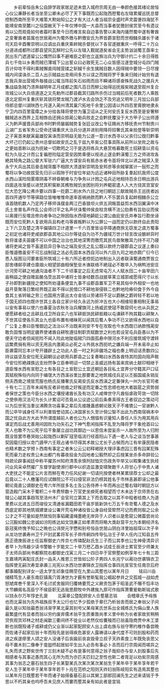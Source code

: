 <!-- { "loadSidebar": true } -->
　　乡前辈恒岳朱公自辞学政家居足迹未尝入城府宗周无由一奉颜色接其绪论居恒心仪公亷静长者当坐至公卿未必尽了天下事既而公起陇西厯蜀右左辖累擢巡抚总督控制西南所至平大难策大勲始知公之才有大过人者当祖宗全盛时声灵震詟四海犹不能靖安南至麓川之役糜敝天下十年仅博中国一大县而当事者犹徼封侯赏至今有遗议焉以公而观竟如何者葢时事至今日而难言矣自边事告警以来海内骚然蜀中遂有奢酋之变奢酋者苗属也世居蔺州为蜀外徼与黔徼安氏为界皆爵宣慰而世相雠杀雄长于诸司天启辛酉奢崇明以应调出兵重庆乘衅贼杀督抚以下各官遂据重庆一呼得二十万众分道进成都所过郡县望风瓦觧时公先以左辖入觐就道矣省会无主势汹汹蜀王亟率士民出东门遮道留公公慨然曰事不避难臣之职也立返旆治兵为守御计约二十余日得胜兵七千佐以乡勇而贼已薄城下公出誓众曰必致死无二心众皆感泣遂登城分屯四门贼百计仰攻不得利乘贼懈直闯贼营揉之斩馘千余生擒贼目数人因得贼中要领一日尽搜城内间谍诛杀二百人出示贼益出竒用间多方以误之而贼将罗干象来归贼计始穷有退志我兵渐出营城外毎接战公辄当阵前矢石如雨而目不瞬诸将感奋殊死战久之援兵大集战益急贼乃溃奔越明年正月成都之围凡百日而觧公始得巡抚报矣贼退至叙州复合攻城公以大兵倍道逐之又先勅所过郡县截其归路所杀伤过当贼前后死者数万人乘胜逐北定叙州复重庆斩其骁将樊龙贼乃渡泸水去会饷乏不及穷追又明年三月加公兵部侍郎总督川湖陜西七月遂入蔺州清其巢穴拓地千余里公因请以外四百里膏腴地隶永宁卫内四百里蛮瘴之乡分给各降将使世为藩卫诏从之无何安氏复反水西至是安奢觧雠贼逃水西界上互相唇齿还拥众掠蔺公勒兵败走之会黔抚覆没于大方甲子公出师遵义为黔声援晋兵部尚书时黔师屡衂贼势复张廷议改公专征赐尚方移抚贵州节制贵川云湖广五省军务公受命还镇重庆大治兵分道并进别用降将招奢氏其亲拍登等斩崇明之子寅首来献寅最雄狡寅诛而崇明益无能为公遂一意讨水西寻以父丧归公旣归黔事大坏己巳仍起公贵州总督如故安氏之乱于兹九年矣公莅事具陈从前所以坐败之故与之更始首断以战为抚破一切欺罔之习于是选将练兵大悬赏格募敢死士招耕垦以资屯粒为久驻之计而公复徧厯险隘定营垒因势乘便以规进止遂会黔滇蜀三方之师进攻各絶其犄角之路公督大军驻六广逼大方谍安兵有抵赤水者令首将佯北以诱之贼深入至永宁大兵出其后奋击贼背腹不相顾大溃遂斩崇明及安邦彦等余贼窜匿计一鼔殄之而蜀将以争功故拔营先归示以瑕隙于时安位年幼为远近诸种目所胁复羣起抗我师公度水西山溪险阻雾瘴阴毒不辨昏朝难与力争务以计困之屯兵近地相持百余日稍出游兵四面迭攻渐蹙以进焚其积窖断其樵牧贼饥坐困别将刘养鲲密遣人入大方烧其宫室安位大恐乞降公弗许要以四事一贬爵二削水外六目之地归朝廷三献故贼杀王巡抚者凶首四开通毕节等驿路位皆唯唯惟命遂率首祸纳款而黔人不乐罢兵复起衅相雠杀公立诛首随机数人乃定丙子移师诛摆金两江巴香狼坝火烘五洞叛苗益剪水西羽翼滇中沐氏土舍普名声作乱公会师讨平之名声伏诛蜀帅侯良柱贪横不法公劾奏有旨劾议而侯以奥援行反噬且修向者争功之隙因指水西侵地齮龁公谓公曲庇安氏并奉旨行勘坐诬既而安位死黔人复欲用兵且构老乌等酋叛黔以为公罪公一战而定仍以款终自此贵阳上下六卫及楚之清平偏镇四卫计道里一千六百里皆设亭障通商旅无窃发之虞方蜀事之初定也诸将吏咸欲郡县其地公曰尔等徒自为功不为疆域万世计轻言改设酿衅异时咎将谁诿夫苖疆不可以中国之治治也其地深箐而徼荒其民鸟兽聚散耳力持不可乃寝诸将吏闻之皆不喜遂启异日争功之端及安氏之乱公既以款终力寝郡县之议遂上奏曰臣惟邉徼虽安不可忘战制冦之法必先固本水西自河以外六目九司之地亦颇广衍今已悉入版图沿河要害臣所筑城三十有六所近者控扼边地制出入远者联滇蜀通商贾皆立邸舍缮邮亭建仓廪烟火相望部曲相保堑垒木谯联络不絶冦必不敢卒入为祸鸭池安庄计河旁可耕之地通沟洫者不下二千顷事定之后无虑常屯万人人赋水田二十亩旱田六亩稍益之使自赡盐酪刍茭出其中诸将士皆身经数百战披草莱立城郭咸愿得尺寸以长子孙即割新疆授之使知所劝谨条便宜九事不设郡县置军卫不易其俗中外相安一也地益开垦聚落日繁经界既正敌不得以民借口不耕地渐侵轶二也黔地险瘠仰食于外今自食其土省转输之劳三也国用方匮出太仓金钱以劳诸将不足以爵酬之爵转轻不若以地于国无损四也既许世其土各自立家计经久永远为折冲五也大小相维轻重相制无事易以安有事易以使六也春夏治农秋冬治兵耀旗河上扬威武使冦不敢窥伺七也从兵民之便愿耕者给之且耕且戍卫所自实八也军耕抵饷民耕抵粮以屯课耕不拘其籍以耕聚人不世其征使各乐其业九也臣布置有绪昧死以闻其后蜀人争功不已又欲得水西地以自广公复上奏曰臣惟御边之法治以不治既来则安不专在攻取也今水西既已纳款残蔺安敢负固惟当明定疆界使诸酋自耕牧遵往制职贡赋数世之利也若设官屯兵臣愚以为不便夫守边者但闻扼险不闻入险此地陡临贼穴四面孤悬中限河水不利应接筑城守渡转运繁费捐有用以资无用且内激蔺众必死之斗外挑水西扼吭之嫌兵端一开未易卒止如臣袭雷同忘本计夸开疆辟土之功此人臣一时之利非疆场之福也奏上明诏诘责数四公持议益坚及安位死无嗣朝议必欲用兵郡县之公复奏略曰水西各酋恃其险固向阻声敎今安位殄絶疎族远支纷然争立臣奉明诏一切禁止圣威远扬有苖来宾纳土献印相继于道臣惟水西有宣慰之土有各目之土宣慰公土宜还朝廷各目私土宜畀分守籍其戸口征其赋税殊俗内向同于编氓大方西溪谷里比那要害之地筑城戍兵足以丕振国威永销反侧夫西南之境皆荒服也杨氏反播奢氏反蔺安氏反水西滇之定番弹丸一州为长官司者十有七二三百年未闻有反者非他酋之好叛逆而定番之性忠顺也地大者跋扈之资势弱者保世之策也今臣分水西之壤授诸酋长及有功汉人咸俾世守凡酋俗虐政苛敛一切除之使叅用汉法可为长久计累诏可否竟从公议迹公前后条奏真得古王者驭边之策动可以为后世宪当羣议沸腾贪功喜事之辈后先接踵蛊惑朝论致天子不难镌公一官谢黔人而公卒毕诚身任不以利害毁誉动其心决国家长久至计倘公智不出此为西南宿祸本中国之忧自此方大此予所谓度越前人者也公为人悃愊有识量知人善任人乐为用其用兵谋定而后战尤善用间因败为功矢石之下神气愈闲指挥不乱至为降将罗干象抢首曰公天人也敢不为公死乎后干象屡立战功其御边一以恩信未尝妄杀一人故所至为人归附既没皆罢市巷哭始公起陇西以剿矿冦至临洮行经首阳山下遇一老人与之谈当世事甚契因载归授以竒门遁甲六壬观占诸书尽得其术故公尤长于占候而内江有牟康民隐者也精术数之学预卜西南有事定之者朱公云公初释褐授大理评事虑囚三晋有囚某犯殊死而豪力走权贵公未出都门有暮夜投金为囚地者公毅然却之后按某坐杀多命辞验公特疏论辟事闻廷中称平擢苏州知府清羡余慎刑狱恤灾伤政务毕举又以暇集诸生执经问业风采卓然擢广东督学副使濒行郡中以织造监激变啸聚数千人将甘心于中贵人诸大吏抚之不能定公片言而觧在粤力任风纪谢一切请托按使者林某累牍荐士公却之最后竟以二十人檄藩司应试棘院公不可曰侵官非法仍榜其姓名于市林恚甚即诬公他事朝论竟直公谪御史在粤六年所拔多名士及公告侍养十年而再出迁蜀右辖时朝廷方以营造殿门采木于蜀积二十年费帑数十万官吏坐瘐死者相望而寸木未达于京师责在右辖公心疑其事趋驾至涪州木厂会官司立第其上下而去取之以其不中程者给商人为道里费以北进五日而竣役又清通省漏籍田若干亩岁抵新饷七万五千有竒蜀人德之及水西底定即其地筑城建堡设公署开荒屯种诸役皆公身自经营犂然可记而费则取之公余公才之不可量如是然居恒则事韬藏谨绳墨絶无岸异于人识者以是愈窥公微葢尝尚论公沉毅如魏公忠诚如汾阳练达如文饶亷正如孝肃而将略大类赵营平允为本朝经济名臣冠冕终愧予知公之晩也公讳爕元字懋和别号恒岳世居山阴白洋里始祖琛以次子辛从龙功世袭寿州卫千戸封武畧将军长子昻传絅四传导弘治壬子举人任内江知县五传箎正德庚辰进士任监察御史六传京七传璘配赵氏生三子而公其季也公生神骨清异识者早卜为伟器少读书警敏十岁能文二十举万厯乙酉乡试成壬辰进士累官至少师兼太子太师兵部尚书都察院右都御史戊寅三月二十四日卒于官祭塟如例享年七十有三距生嘉靖丙寅配庄氏封一品夫人推恩三世皆如公阶子男四人长兆宁以蔺功世袭锦衣卫指挥使无嗣次寿宜承袭三兆宪以水西功世袭锦衣卫指挥佥事四兆宣官生任南京后府都事婚配别详女一适太学生祁象佳赐茔在九里山其塟也以某年月日
　　铭曰川岳储精笃生人豪东南巨镇禹穴胥涛世为才薮有誉斯髦我公崛起参井之交孤城一战如虎怒虓席巻千里深入不毛讨贰舍服同归覆帱要荒之义厥贡包茅于昭圣武不僭不慆丰功大节麟阁名高臣宁不侯臣职无逃我思颇牧中外建旄九原可作指挥萧曹爰勒斯铭式歌以铙永尔万年惇史孔褒
　　北渠章公暨配顾安人合塟墓志铭
　　会稽章氏予母族也而北渠翁为先外祖族叔予太公行也忆予少孤依于章巳乃析翁舎而居之奉翁父子间最久是以知翁最悉翁讳渐字某北渠其别号父某母某氏世系出全城练氏为偁山里人族最繁盛代有显者而翁以穷约废弃儒术翁平生质重敦尚孝义里中称为长者家故贫稍稍贷赀观货邓林之材走闽歙三衢间终不徙业以老然仅给饔飱而已翁虽隐商贾中未工垄断也翁既殁诸子或耕或仍父业渐以起家配顾安人出上虞右族与翁守寒约椎作备尝晩而佐诸子起家后翁十年而殁先是翁得疾危甚安人露祷请以身代度不可则刲股和药而进之疾遂瘳里人颂之安人没诸子后丧踰前丧哀毁骨立叔子天祚素食三年既免丧思父母不置木刻二像奉于龛盥栉起居如平生出入必告有事必卜吉而后行宗周闻而嗟异之礼失而求之野矣世传丁兰刻木疑不必有是事何意得之翁子哉抑亦与安人刲股事后先相感者与其事近愚而其心无所为而为亦匹夫匹妇之至性也斯二者胥足以劝矣宗周感其事为翁志之墓石翁生四子长某娶某氏次某次某次某翁生于某年卒于某年享年若干安人生于某年卒于某年享年若干卜兆在范桥之阳则天祚妇翁陈岐阳实有造焉其塟也以某年月日既塟若干年而诸子始得备墓石且以其舅工部郎回澜先生之述来请铭于予思以不朽其亲也呜呼吾未见庶人而寠而塟其亲有如此者是宜铭
